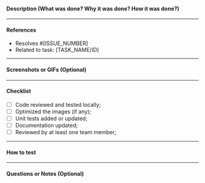 #### Description (What was done? Why it was done? How it was done?)

<!-- List what was implemented, changed, or fixed -->
<!-- Explain the purpose or motivation behind the changes -->
<!-- Provide an overview of the approach or solution -->

---

#### References

<!-- Link to related issues, tasks, or documentation -->

- Resolves #[ISSUE_NUMBER]
- Related to task: [TASK_NAME/ID]

---

#### Screenshots or GIFs (Optional)

<!-- Add visuals if the PR includes UI/UX changes -->
<!-- Example: -->
<!-- ![Before](link_to_image) -->
<!-- ![After](link_to_image) -->

---

#### Checklist

- [ ] Code reviewed and tested locally;
- [ ] Optimized the images (if any);
- [ ] Unit tests added or updated;
- [ ] Documentation updated;
- [ ] Reviewed by at least one team member;

---

#### How to test

<!-- Provide step-by-step instructions for testing -->
<!-- Example: -->
<!-- 1. Checkout the branch: `git checkout [BRANCH_NAME]` -->
<!-- 2. Install dependencies: `npm install` -->
<!-- 3. Run the application: `npm run dev` -->

---

#### Questions or Notes (Optional)

<!-- Include anything you want reviewers to focus on -->
